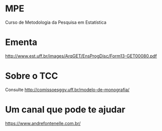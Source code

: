 # MPE
Curso de Metodologia da Pesquisa em Estatística

# Ementa
http://www.est.uff.br/images/ArqGET/EnsProgDisc/Form13-GET00080.pdf

# Sobre o TCC
Consulte http://comissoesggv.uff.br/modelo-de-monografia/


# Um canal que pode te ajudar

https://www.andrefontenelle.com.br/
